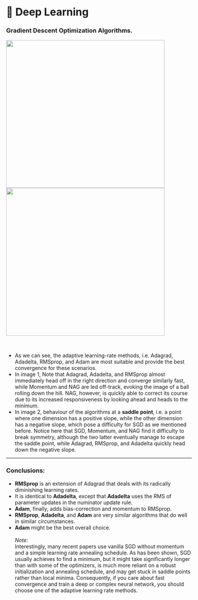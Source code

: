 # 🧠 Deep Learning<br>

### Gradient Descent Optimization Algorithms.
<p align="left">
  <kbd>
  <img width="430" height="400" src="https://ruder.io/content/images/2016/09/contours_evaluation_optimizers.gif">
    <img width="430" height="400" src="https://ruder.io/content/images/2016/09/saddle_point_evaluation_optimizers.gif">
  </kbd>  
</p><br>

* As we can see, the adaptive learning-rate methods, i.e. Adagrad, Adadelta, RMSprop, and Adam are most suitable and provide the best convergence for these scenarios.<br>
* In image 1, Note that Adagrad, Adadelta, and RMSprop almost immediately head off in the right direction and converge similarly fast, while Momentum and NAG are led off-track, evoking the image of a ball rolling down the hill. NAG, however, is quickly able to correct its course due to its increased responsiveness by looking ahead and heads to the minimum.<br>
* In image 2, behaviour of the algorithms at a **saddle point**, i.e. a point where one dimension has a positive slope, while the other dimension has a negative slope, which pose a difficulty for SGD as we mentioned before. Notice here that SGD, Momentum, and NAG find it difficulty to break symmetry, although the two latter eventually manage to escape the saddle point, while Adagrad, RMSprop, and Adadelta quickly head down the negative slope.
----------------
### Conclusions:
* **RMSprop** is an extension of Adagrad that deals with its radically diminishing learning rates.
* It is identical to **Adadelta**, except that **Adadelta** uses the RMS of parameter updates in the numinator update rule.
* **Adam**, finally, adds bias-correction and momentum to RMSprop.
* **RMSprop**, **Adadelta**, and **Adam** are very similar algorithms that do well in similar circumstances.
* **Adam** might be the best overall choice.
<br><br>*Note:*<br>
Interestingly, many recent papers use vanilla SGD without momentum and a simple learning rate annealing schedule. As has been shown, SGD usually achieves to find a minimum, but it might take significantly longer than with some of the optimizers, is much more reliant on a robust initialization and annealing schedule, and may get stuck in saddle points rather than local minima. Consequently, if you care about fast convergence and train a deep or complex neural network, you should choose one of the adaptive learning rate methods.


